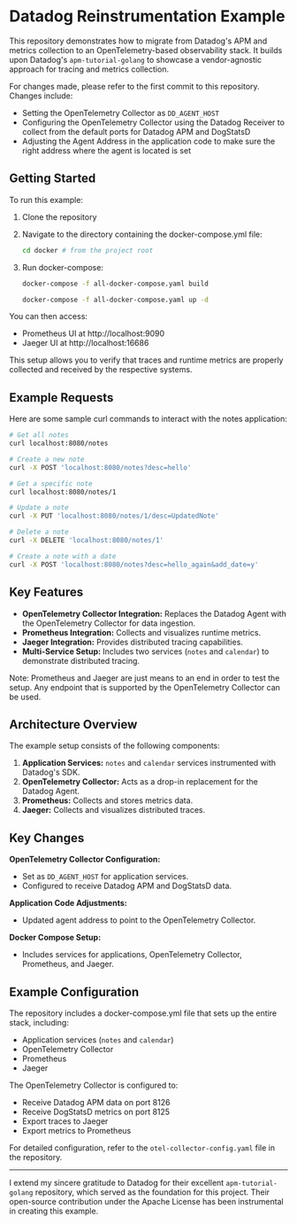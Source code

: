 # Datadog Reinstrumentation Example

This repository demonstrates how to migrate from Datadog's APM and metrics collection to an OpenTelemetry-based observability stack. It builds upon Datadog's `apm-tutorial-golang` to showcase a vendor-agnostic approach for tracing and metrics collection.

For changes made, please refer to the first commit to this repository. Changes include:

- Setting the OpenTelemetry Collector as `DD_AGENT_HOST`
- Configuring the OpenTelemetry Collector using the Datadog Receiver to collect from the default ports for Datadog APM and DogStatsD
- Adjusting the Agent Address in the application code to make sure the right address where the agent is located is set

## Getting Started

To run this example:

1. Clone the repository
2. Navigate to the directory containing the docker-compose.yml file:

    ```bash
    cd docker # from the project root
    ```

3. Run docker-compose:

    ```bash
    docker-compose -f all-docker-compose.yaml build
    ```

    ```bash
    docker-compose -f all-docker-compose.yaml up -d
    ```

You can then access:

- Prometheus UI at http://localhost:9090
- Jaeger UI at http://localhost:16686

This setup allows you to verify that traces and runtime metrics are properly collected and received by the respective systems.

## Example Requests

Here are some sample curl commands to interact with the notes application:

```bash
# Get all notes
curl localhost:8080/notes
```

```bash
# Create a new note
curl -X POST 'localhost:8080/notes?desc=hello'
```

```bash
# Get a specific note
curl localhost:8080/notes/1
```

```bash
# Update a note
curl -X PUT 'localhost:8080/notes/1/desc=UpdatedNote'
```

```bash
# Delete a note
curl -X DELETE 'localhost:8080/notes/1'
```

```bash
# Create a note with a date
curl -X POST 'localhost:8080/notes?desc=hello_again&add_date=y'
```

## Key Features

- **OpenTelemetry Collector Integration:** Replaces the Datadog Agent with the OpenTelemetry Collector for data ingestion.
- **Prometheus Integration:** Collects and visualizes runtime metrics.
- **Jaeger Integration:** Provides distributed tracing capabilities.
- **Multi-Service Setup:** Includes two services (`notes` and `calendar`) to demonstrate distributed tracing.

Note: Prometheus and Jaeger are just means to an end in order to test the setup. Any endpoint that is supported by the OpenTelemetry Collector can be used.

## Architecture Overview

The example setup consists of the following components:

1. **Application Services:** `notes` and `calendar` services instrumented with Datadog's SDK.
2. **OpenTelemetry Collector:** Acts as a drop-in replacement for the Datadog Agent.
3. **Prometheus:** Collects and stores metrics data.
4. **Jaeger:** Collects and visualizes distributed traces.

## Key Changes

**OpenTelemetry Collector Configuration:**

- Set as `DD_AGENT_HOST` for application services.
- Configured to receive Datadog APM and DogStatsD data.

**Application Code Adjustments:**

- Updated agent address to point to the OpenTelemetry Collector.

**Docker Compose Setup:**

- Includes services for applications, OpenTelemetry Collector, Prometheus, and Jaeger.

## Example Configuration

The repository includes a docker-compose.yml file that sets up the entire stack, including:

- Application services (`notes` and `calendar`)
- OpenTelemetry Collector
- Prometheus
- Jaeger

The OpenTelemetry Collector is configured to:

- Receive Datadog APM data on port 8126
- Receive DogStatsD metrics on port 8125
- Export traces to Jaeger
- Export metrics to Prometheus

For detailed configuration, refer to the `otel-collector-config.yaml` file in the repository.

---

I extend my sincere gratitude to Datadog for their excellent `apm-tutorial-golang` repository, which served as the foundation for this project. Their open-source contribution under the Apache License has been instrumental in creating this example.
